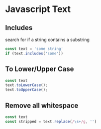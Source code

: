 # Javascript Text

## Includes

search for if a string contains a substring

```js
const text = 'some string'
if (text.includes('some')) 
```

## To Lower/Upper Case

```js
const text
text.toLowerCase();
text.toUpperCase();
```

## Remove all whitespace

```js
const text
const stripped = text.replace(/\s+/g, '')
```
